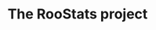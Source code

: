 ---
layout: default
title: The RooStats project
authors: L. Moneta, K. Cranmer, G. Schott and W. Verkerke
publication: 13th International Workshop on Advanced Computing and Analysis Techniques in Physics Research (ACAT2010)
type: ROOFIT
doi: 10.22323/1.093.0057
---